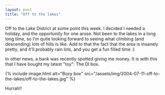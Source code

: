 ```yaml
---
layout: post
title: "Off to the lakes"
---
```

Off to the Lake District at some point this week. I decided I needed a
holiday, and the opportunity for one arose. Not been to the lakes in a long
long time, so I'm quite looking forward to seeing what climbing (and
descending) lots of hills is like. Add to that the fact that the area is
insanely pretty, and it'll probably rain lots, and you get a fun filled time
:)

In other news, a bank was recently spotted giving me money. It is with this
that I have bought my latest "toy": The DI box.

{% include image.html alt="Boxy box" src="/assets/img/2004-07-11-off-to-the-lakes/off-to-the-lakes.jpg" %}

Hurrah!!
